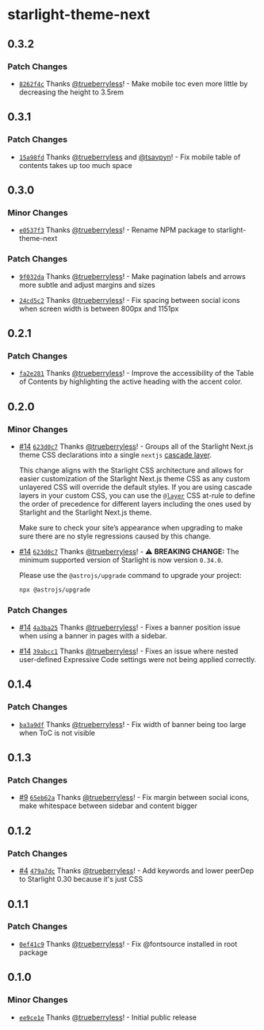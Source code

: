 # starlight-theme-next

## 0.3.2

### Patch Changes

- [`8262f4c`](https://github.com/trueberryless-org/starlight-theme-next/commit/8262f4c71734fcfcbf522117b527c194c5a6ffbd) Thanks [@trueberryless](https://github.com/trueberryless)! - Make mobile toc even more little by decreasing the height to 3.5rem

## 0.3.1

### Patch Changes

- [`15a98fd`](https://github.com/trueberryless-org/starlight-theme-next/commit/15a98fdc78175895f2d74d3aa9b91b345df7dfbc) Thanks [@trueberryless](https://github.com/trueberryless) and [@tsavpyn](https://github.com/tsavpyn)! - Fix mobile table of contents takes up too much space

## 0.3.0

### Minor Changes

- [`e0537f3`](https://github.com/trueberryless-org/starlight-theme-next/commit/e0537f3dd70c8ad5d4702cc5059060c64a5ff05f) Thanks [@trueberryless](https://github.com/trueberryless)! - Rename NPM package to starlight-theme-next

### Patch Changes

- [`9f032da`](https://github.com/trueberryless-org/starlight-theme-next/commit/9f032da50ff24c37b48eaa1c0060439ebfbedab7) Thanks [@trueberryless](https://github.com/trueberryless)! - Make pagination labels and arrows more subtle and adjust margins and sizes

- [`24cd5c2`](https://github.com/trueberryless-org/starlight-theme-next/commit/24cd5c229370fd5c056593f25be6c98c118f9c45) Thanks [@trueberryless](https://github.com/trueberryless)! - Fix spacing between social icons when screen width is between 800px and 1151px

## 0.2.1

### Patch Changes

- [`fa2e281`](https://github.com/trueberryless-org/starlight-theme-next/commit/fa2e28104b334a8a15626deea8fa1006def9cc11) Thanks [@trueberryless](https://github.com/trueberryless)! - Improve the accessibility of the Table of Contents by highlighting the active heading with the accent color.

## 0.2.0

### Minor Changes

- [#14](https://github.com/trueberryless-org/starlight-theme-next/pull/14) [`623d0c7`](https://github.com/trueberryless-org/starlight-theme-next/commit/623d0c7e561bf53c5c3dc9d932e59a605245a7aa) Thanks [@trueberryless](https://github.com/trueberryless)! - Groups all of the Starlight Next.js theme CSS declarations into a single `nextjs` [cascade layer](https://developer.mozilla.org/en-US/docs/Learn_web_development/Core/Styling_basics/Cascade_layers).

  This change aligns with the Starlight CSS architecture and allows for easier customization of the Starlight Next.js theme CSS as any custom unlayered CSS will override the default styles. If you are using cascade layers in your custom CSS, you can use the [`@layer`](https://developer.mozilla.org/en-US/docs/Web/CSS/@layer) CSS at-rule to define the order of precedence for different layers including the ones used by Starlight and the Starlight Next.js theme.

  Make sure to check your site’s appearance when upgrading to make sure there are no style regressions caused by this change.

- [#14](https://github.com/trueberryless-org/starlight-theme-next/pull/14) [`623d0c7`](https://github.com/trueberryless-org/starlight-theme-next/commit/623d0c7e561bf53c5c3dc9d932e59a605245a7aa) Thanks [@trueberryless](https://github.com/trueberryless)! - ⚠️ **BREAKING CHANGE:** The minimum supported version of Starlight is now version `0.34.0`.

  Please use the `@astrojs/upgrade` command to upgrade your project:

  ```sh
  npx @astrojs/upgrade
  ```

### Patch Changes

- [#14](https://github.com/trueberryless-org/starlight-theme-next/pull/14) [`4a3ba25`](https://github.com/trueberryless-org/starlight-theme-next/commit/4a3ba257a0f60652fe7eaa049d2dc800cfee7b90) Thanks [@trueberryless](https://github.com/trueberryless)! - Fixes a banner position issue when using a banner in pages with a sidebar.

- [#14](https://github.com/trueberryless-org/starlight-theme-next/pull/14) [`39abcc1`](https://github.com/trueberryless-org/starlight-theme-next/commit/39abcc1f2310f42e4417891453e703a70ae517e7) Thanks [@trueberryless](https://github.com/trueberryless)! - Fixes an issue where nested user-defined Expressive Code settings were not being applied correctly.

## 0.1.4

### Patch Changes

- [`ba3a9df`](https://github.com/trueberryless-org/starlight-theme-next/commit/ba3a9df11896b701dab098f3b3dfb85808f94c71) Thanks [@trueberryless](https://github.com/trueberryless)! - Fix width of banner being too large when ToC is not visible

## 0.1.3

### Patch Changes

- [#9](https://github.com/trueberryless-org/starlight-theme-next/pull/9) [`65eb62a`](https://github.com/trueberryless-org/starlight-theme-next/commit/65eb62a9587e9eeabe85e5f9cbfde2360590eef2) Thanks [@trueberryless](https://github.com/trueberryless)! - Fix margin between social icons, make whitespace between sidebar and content bigger

## 0.1.2

### Patch Changes

- [#4](https://github.com/trueberryless-org/starlight-theme-next/pull/4) [`479a7dc`](https://github.com/trueberryless-org/starlight-theme-next/commit/479a7dc28391670e701d4baa23ddadc472bf0624) Thanks [@trueberryless](https://github.com/trueberryless)! - Add keywords and lower peerDep to Starlight 0.30 because it's just CSS

## 0.1.1

### Patch Changes

- [`0ef41c9`](https://github.com/trueberryless-org/starlight-theme-next/commit/0ef41c9ce7fcbe8aa101cc5bcfba4dbab11b037b) Thanks [@trueberryless](https://github.com/trueberryless)! - Fix @fontsource installed in root package

## 0.1.0

### Minor Changes

- [`ee9ce1e`](https://github.com/trueberryless-org/starlight-theme-next/commit/ee9ce1ef4fec571f1ce7fa6c288baa5b68a23760) Thanks [@trueberryless](https://github.com/trueberryless)! - Initial public release

